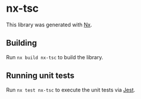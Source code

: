 # nx-tsc

This library was generated with [Nx](https://nx.dev).

## Building

Run `nx build nx-tsc` to build the library.

## Running unit tests

Run `nx test nx-tsc` to execute the unit tests via [Jest](https://jestjs.io).
